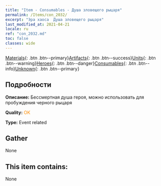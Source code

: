 ```yaml
---
title: "Item - Consumables - Душа зловещего рыцаря"
permalink: /Items/con_2032/
excerpt: "Эра хаоса  Душа зловещего рыцаря"
last_modified_at: 2021-04-21
locale: ru
ref: "con_2032.md"
toc: false
classes: wide
---
```

 [Materials](/ru/Items/){: .btn .btn--primary}[Artifacts](/ru/Items/Artifacts/){: .btn .btn--success}[Units](/ru/Items/Units/){: .btn .btn--warning}[Heroes](/ru/Items/Heroes/){: .btn .btn--danger}[Consumables](/ru/Items/Consumables/){: .btn .btn--info}[Unknown](/ru/Items/Unknown/){: .btn .btn--primary}

## Подробности
 **Описание:** Бессмертная душа героя, можно использовать для пробуждения черного рыцаря

 **Quality:** <span style="color: #FF8C00">OK</span>

 **Type:** Event related

## Gather

  None

## This item contains:

  None

